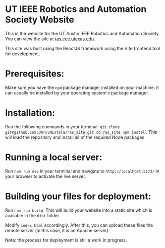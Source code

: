 # UT IEEE Robotics and Automation Society Website

This is the website for the UT Austin IEEE Robotics and Automation Society. You can view the site at [ras.ece.utexas.edu](ras.ece.utexas.edu).

This site was built using the ReactJS framework using the Vite frontend tool for development.

# Prerequisites:
Make sure you have the `npm` package manager installed on your machine. It can usually be installed by your operating system's package manager.

# Installation:
Run the following commands in your terminal:
`
git clone git@github.com:DhruvNistala/ras_site.git
cd ras_site
npm install
`
This will load the repository and install all of the required Node packages.

# Running a local server:
Run `npm run dev` in your terminal and navigate to `http://localhost:5173/` in your browser to activate the live server.

# Building your files for deployment:
Run `npm run build`. This will build your website into a static site which is available in the `dist` folder.

Modify `index.html` accordingly. After this, you can upload these files the remote server (in this case, it is an Apache server).

Note: the process for deployment is still a work in progress.
